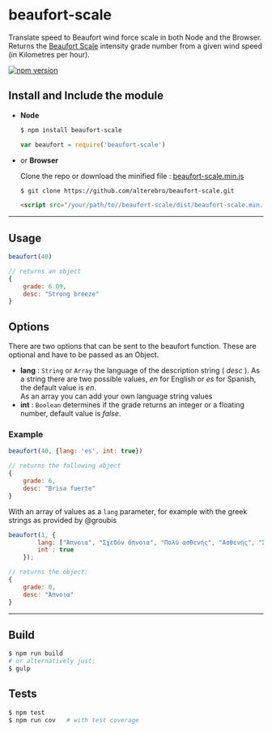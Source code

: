 # beaufort-scale

Translate speed to Beaufort wind force scale in both Node and the Browser.
Returns the [Beaufort Scale](https://en.wikipedia.org/wiki/Beaufort_scale) intensity grade number from a given wind speed (in Kilometres per hour).

[![npm version](https://badge.fury.io/js/beaufort-scale.svg)](https://badge.fury.io/js/beaufort-scale)

## Install and Include the module

- **Node**

	```sh
	$ npm install beaufort-scale
	```

	```js
	var beaufort = require('beaufort-scale')
	```

- or **Browser**

	Clone the repo or download the minified file : [beaufort-scale.min.js](https://raw.githubusercontent.com/alterebro/beaufort-scale/master/dist/beaufort-scale.min.js)

	```sh
	$ git clone https://github.com/alterebro/beaufort-scale.git
	```

	```html
	<script src="/your/path/to//beaufort-scale/dist/beaufort-scale.min.js"></script>
	```

---

## Usage

```js
beaufort(40)

// returns an object
{
	grade: 6.09,
	desc: "Strong breeze"
}
```

## Options

There are two options that can be sent to the beaufort function. These are optional and have to be passed as an Object.

- **lang** : `String` or `Array` the language of the description string ( *desc* ). As a string there are two possible values, *en* for English or *es* for Spanish, the default value is *en*.  
As an array you can add your own language string values
- **int** : `Boolean` determines if the grade returns an integer or a floating number, default value is *false*.

### Example

```js
beaufort(40, {lang: 'es', int: true})

// returns the following object
{
	grade: 6,
	desc: "Brisa fuerte"
}
```

With an array of values as a `lang` parameter, for example with the greek strings as provided by @groubis

```js
beaufort(1, {
		lang: ["Άπνοια", "Σχεδόν άπνοια", "Πολύ ασθενής", "Ασθενής", "Σχεδόν μέτριος", "Μέτριος", "Ισχυρός", "Σχεδόν θυελλώδης", "Θυελλώδης", "Πολύ θυελλώδης", "Θύελλα", "Σφοδρή θύελλα", "Τυφώνας"],
		int : true
	});

// returns the object:
{
	grade: 0,
	desc: "Άπνοια"
}
```


---

## Build

```sh
$ npm run build
# or alternatively just:
$ gulp
```

## Tests

```sh
$ npm test
$ npm run cov 	# with test coverage
```
